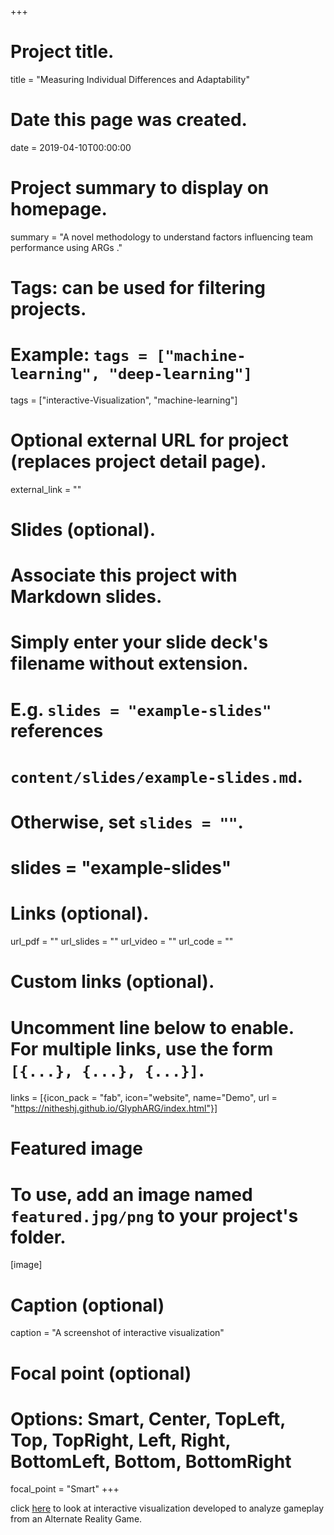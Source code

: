 +++
# Project title.
title = "Measuring Individual Differences and Adaptability"

# Date this page was created.
date = 2019-04-10T00:00:00

# Project summary to display on homepage.
summary = "A novel methodology to understand factors influencing team performance using ARGs ."

# Tags: can be used for filtering projects.
# Example: `tags = ["machine-learning", "deep-learning"]`
tags = ["interactive-Visualization", "machine-learning"]

# Optional external URL for project (replaces project detail page).
external_link = ""

# Slides (optional).
#   Associate this project with Markdown slides.
#   Simply enter your slide deck's filename without extension.
#   E.g. `slides = "example-slides"` references 
#   `content/slides/example-slides.md`.
#   Otherwise, set `slides = ""`.
# slides = "example-slides"

# Links (optional).
url_pdf = ""
url_slides = ""
url_video = ""
url_code = ""

# Custom links (optional).
#   Uncomment line below to enable. For multiple links, use the form `[{...}, {...}, {...}]`.
links = [{icon_pack = "fab", icon="website", name="Demo", url = "https://nitheshj.github.io/GlyphARG/index.html"}]

# Featured image
# To use, add an image named `featured.jpg/png` to your project's folder. 
[image]
  # Caption (optional)
  caption = "A screenshot of interactive visualization"
  
  # Focal point (optional)
  # Options: Smart, Center, TopLeft, Top, TopRight, Left, Right, BottomLeft, Bottom, BottomRight
  focal_point = "Smart"
+++

click [here](https://nitheshj.github.io/GlyphARG/index.html) to look at interactive visualization developed to analyze gameplay from an Alternate Reality Game.
